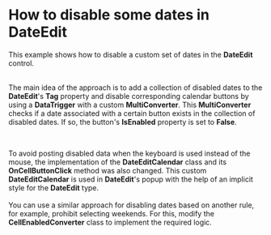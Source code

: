 # How to disable some dates in DateEdit


<p>This example shows how to disable a custom set of dates in the <strong>DateEdit</strong> control.<br><br></p>
<p>The main idea of the approach is to add a collection of disabled dates to the <strong>DateEdit</strong>'s <strong>Tag</strong> property and disable corresponding calendar buttons by using a <strong>DataTrigger</strong> with a custom <strong>MultiConverter</strong>. This <strong>MultiConverter</strong> checks if a date associated with a certain button exists in the collection of disabled dates. If so, the button's <strong>IsEnabled</strong> property is set to <strong>False</strong>.</p>
<p> </p>
<p>To avoid posting disabled data when the keyboard is used instead of the mouse, the implementation of the <strong>DateEditCalendar</strong> class and its <strong>OnCellButtonClick</strong> method was also changed. This custom <strong>DateEditCalendar</strong> is used in <strong>DateEdit</strong>'s popup with the help of an implicit style for the <strong>DateEdit</strong> type.<br><br>You can use a similar approach for disabling dates based on another rule, for example, prohibit selecting weekends. For this, modify the <strong>CellEnabledConverter</strong> class to implement the required logic.</p>

<br/>


